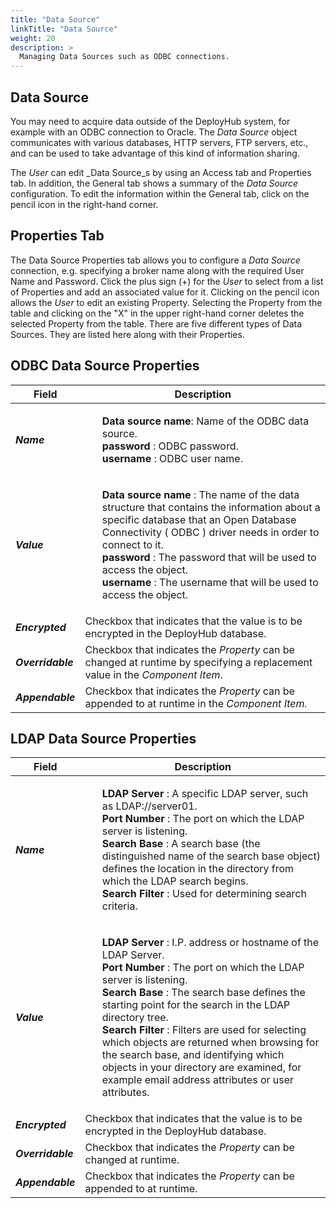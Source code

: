 ```yaml
---
title: "Data Source"
linkTitle: "Data Source"
weight: 20
description: >
  Managing Data Sources such as ODBC connections.
---
```

## Data Source

You may need to acquire data outside of the DeployHub system, for example with an ODBC connection to Oracle. The _Data Source_ object communicates with various databases, HTTP servers, FTP servers, etc., and can be used to take advantage of this kind of information sharing.

The _User_ can edit _Data Source_s by using an Access tab and Properties tab. In addition, the General tab shows a summary of the _Data Source_ configuration. To edit the information within the General tab, click on the pencil icon in the right-hand corner.

## Properties Tab

The Data Source Properties tab allows you to configure a _Data Source_ connection, e.g. specifying a broker name along with the required User Name and Password. Click the plus sign (+) for the _User_ to select from a list of Properties and add an associated value for it. Clicking on the pencil icon allows the _User_ to edit an existing Property. Selecting the Property from the table and clicking on the "X" in the upper right-hand corner deletes the selected Property from the table. There are five different types of Data Sources. They are listed here along with their Properties.

## ODBC Data Source Properties

| Field | Description |
| --- | --- |
| _**Name**_ | <ul style="list-style-type: none;"><li>**Data source name**: Name of the ODBC data source.</li><li>**password** : ODBC password.</li><li>**username** : ODBC user name.</li></ul>  |
| _**Value**_ | <ul style="list-style-type: none;"><li>**Data source name** : The name of the data structure that contains the information about a specific database that an Open Database Connectivity ( ODBC ) driver needs in order to connect to it.</li><li>**password** : The password that will be used to access the object.</li><li>**username** : The username that will be used to access the object.</li></ul> |
| _**Encrypted**_ | Checkbox that indicates that the value is to be encrypted in the DeployHub database. |
| _**Overridable**_ | Checkbox that indicates the _Property_ can be changed at runtime by specifying a replacement value in the _Component Item_. |
| _**Appendable**_ | Checkbox that indicates the _Property_ can be appended to at runtime in the _Component Item._ |

## LDAP Data Source Properties

| Field | Description |
| --- | --- |
| _**Name**_ |  <ul style="list-style-type: none;"><li>**LDAP Server** : A specific LDAP server, such as LDAP://server01.</li><li>**Port Number** : The port on which the LDAP server is listening.</li><li>**Search Base** : A search base (the distinguished name of the search base object) defines the location in the directory from which the LDAP search begins.</li><li>**Search Filter** : Used for determining search criteria.</li></ul> |
| _**Value**_ | <ul style="list-style-type: none;"><li>**LDAP Server** : I.P. address or hostname of the LDAP Server.</li><li>**Port Number** : The port on which the LDAP server is listening.</li><li>**Search Base** : The search base defines the starting point for the search in the LDAP directory tree.</li><li>**Search Filter** : Filters are used for selecting which objects are returned when browsing for the search base, and identifying which objects in your directory are examined, for example email address attributes or user attributes.</li></ul> |
| _**Encrypted**_ | Checkbox that indicates that the value is to be encrypted in the DeployHub database. |
| _**Overridable**_ | Checkbox that indicates the _Property_ can be changed at runtime. |
| _**Appendable**_ | Checkbox that indicates the _Property_ can be appended to at runtime. |
